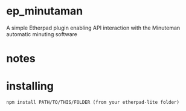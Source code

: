 ep_minutaman
=======

A simple Etherpad plugin enabling API interaction with the Minuteman automatic minuting software

# notes

# installing
    npm install PATH/TO/THIS/FOLDER (from your etherpad-lite folder)
